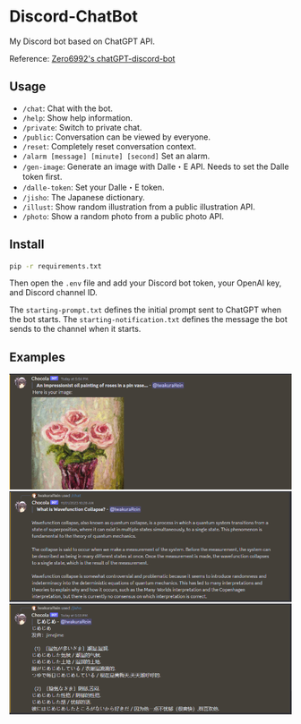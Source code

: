 # Discord-ChatBot
My Discord bot based on ChatGPT API.

Reference: [Zero6992's chatGPT-discord-bot](https://github.com/Zero6992/chatGPT-discord-bot)

## Usage

- `/chat`: Chat with the bot.
- `/help`: Show help information.
- `/private`: Switch to private chat.
- `/public`: Conversation can be viewed by everyone.
- `/reset`: Completely reset conversation context.
- `/alarm [message] [minute] [second]` Set an alarm.
- `/gen-image`: Generate an image with Dalle・E API. Needs to set the Dalle token first.
- `/dalle-token`: Set your Dalle・E token.
- `/jisho`: The Japanese dictionary.
- `/illust`: Show random illustration from a public illustration API.
- `/photo`: Show a random photo from a public photo API.

## Install

```bash
pip -r requirements.txt
```

Then open the `.env` file and add your Discord bot token, your OpenAI key, and Discord channel ID.

The `starting-prompt.txt` defines the initial prompt sent to ChatGPT when the bot starts. The `starting-notification.txt` defines the message the bot sends to the channel when it starts.

## Examples

![](doc/gen-image.png)
![](doc/chat.png)
![](doc/jisho.png)